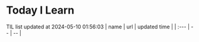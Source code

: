 # Today I Learn 
TIL list updated at 2024-05-10 01:56:03
| name | url | updated time |
| :--- | -- | -- |

